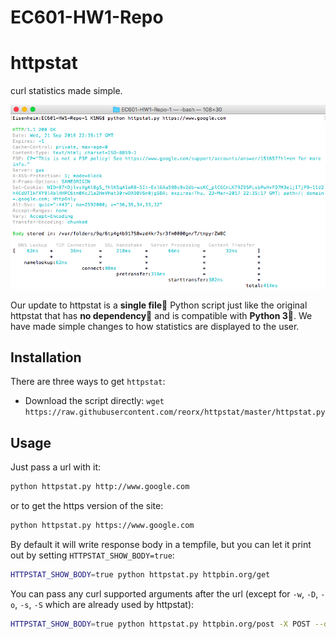 # EC601-HW1-Repo

# httpstat

curl statistics made simple.

![screenshot](screenshot.png)


Our update to httpstat is a **single file🌟** Python script just like the original httpstat that has **no dependency👏** and is compatible with **Python 3🍻**. We have made simple changes to how statistics are displayed to the user.


## Installation

There are three ways to get `httpstat`:

- Download the script directly: `wget https://raw.githubusercontent.com/reorx/httpstat/master/httpstat.py`


## Usage

Just pass a url with it:

```bash
python httpstat.py http://www.google.com
```
or to get the https version of the site:

```bash
python httpstat.py https://www.google.com
```

By default it will write response body in a tempfile, but you can let it print out by setting `HTTPSTAT_SHOW_BODY=true`:

```bash
HTTPSTAT_SHOW_BODY=true python httpstat.py httpbin.org/get
```

You can pass any curl supported arguments after the url (except for `-w`, `-D`, `-o`, `-s`, `-S` which are already used by httpstat):

```bash
HTTPSTAT_SHOW_BODY=true python httpstat.py httpbin.org/post -X POST --data-urlencode "a=中文" -v
```
